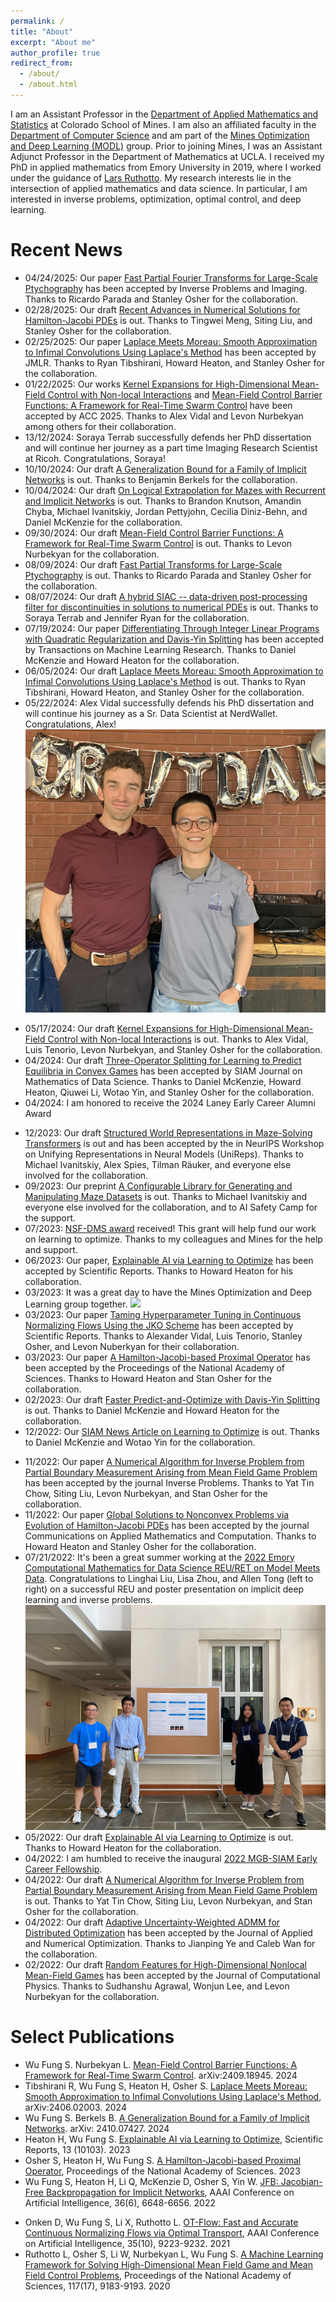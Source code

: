 ```yaml
---
permalink: /
title: "About"
excerpt: "About me"
author_profile: true
redirect_from:
  - /about/
  - /about.html
---
```


I am an Assistant Professor in the [Department of Applied Mathematics and Statistics](https://ams.mines.edu/) at Colorado School of Mines. I am also an affiliated faculty in the [Department of Computer Science](https://cs.mines.edu/) and am part of the [Mines Optimization and Deep Learning (MODL)](https://ams.mines.edu/research/optimization-and-deep-learning/) group. Prior to joining Mines, I was an Assistant Adjunct Professor in the Department of Mathematics at UCLA. I received my PhD  in applied mathematics from Emory University in 2019, where I worked under the guidance of [Lars Ruthotto](http://math.emory.edu/~lruthot/). My research interests lie in the intersection of applied mathematics and data science. In particular, I am interested in inverse problems, optimization, optimal control, and deep learning.

<!-- I am currently supported by the National Science Foundation Awards DMS 2309810 and DMS 2110745. -->

<!-- If you are a self-motivated student interested in working in the aforementioned areas, send me an email. -->

<!-- Upcoming Talks
======
* 12/06/2021 [Center for Wave Phenomena Seminar, Colorado School of Mines](https://cwp.mines.edu/seminar/)
* 12/10/2021 Center for Research in Signals and Networks, Colorado School of Mines -->

Recent News
======
* 04/24/2025: Our paper [Fast Partial Fourier Transforms for Large-Scale Ptychography](https://arxiv.org/abs/2408.03532) has been accepted by Inverse Problems and Imaging. Thanks to Ricardo Parada and Stanley Osher for the collaboration.
* 02/28/2025: Our draft [Recent Advances in Numerical Solutions for Hamilton-Jacobi PDEs](https://arxiv.org/abs/2502.20833) is out. Thanks to Tingwei Meng, Siting Liu, and Stanley Osher for the collaboration.
* 02/25/2025: Our paper [Laplace Meets Moreau: Smooth Approximation to Infimal Convolutions Using Laplace's Method](https://arxiv.org/abs/2406.02003) has been accepted by JMLR. Thanks to Ryan Tibshirani, Howard Heaton, and Stanley Osher for the collaboration.
* 01/22/2025: Our works [Kernel Expansions for High-Dimensional
Mean-Field Control with Non-local Interactions](https://arxiv.org/abs/2405.10922) and [Mean-Field Control Barrier Functions: A Framework for Real-Time Swarm Control](https://arxiv.org/abs/2409.18945) have been accepted by ACC 2025. Thanks to Alex Vidal and Levon Nurbekyan among others for their collaboration.
* 13/12/2024: Soraya Terrab successfully defends her PhD dissertation and will continue her journey as a part time Imaging Research Scientist at Ricoh. Congratulations, Soraya!
* 10/10/2024: Our draft [A Generalization Bound for a Family of Implicit Networks](https://arxiv.org/abs/2410.07427) is out. Thanks to Benjamin Berkels for the collaboration.
* 10/04/2024: Our draft [On Logical Extrapolation for Mazes with Recurrent and Implicit Networks](https://arxiv.org/abs/2410.03020) is out. Thanks to Brandon Knutson, Amandin Chyba, Michael Ivanitskiy, Jordan Pettyjohn, Cecilia Diniz-Behn, and Daniel McKenzie for the collaboration.
* 09/30/2024: Our draft [Mean-Field Control Barrier Functions: A Framework for Real-Time Swarm Control](https://arxiv.org/abs/2409.18945) is out. Thanks to Levon Nurbekyan for the collaboration.
* 08/09/2024: Our draft [Fast Partial Transforms for Large-Scale Ptychography](https://arxiv.org/abs/2408.03532) is out. Thanks to Ricardo Parada and Stanley Osher for the collaboration.
* 08/07/2024: Our draft [A hybrid SIAC -- data-driven post-processing filter for discontinuities in solutions to numerical PDEs](https://arxiv.org/abs/2408.05193) is out. Thanks to Soraya Terrab and Jennifer Ryan for the collaboration.
* 07/19/2024: Our paper [Differentiating Through Integer Linear Programs with Quadratic Regularization and Davis-Yin Splitting](https://arxiv.org/abs/2301.13395) has been accepted by Transactions on Machine Learning Research. Thanks to Daniel McKenzie and Howard Heaton for the collaboration.
* 06/05/2024: Our draft [Laplace Meets Moreau: Smooth Approximation to Infimal Convolutions Using Laplace's Method](https://arxiv.org/abs/2406.02003) is out. Thanks to Ryan Tibshirani, Howard Heaton, and Stanley Osher for the collaboration.
* 05/22/2024: Alex Vidal successfully defends his PhD dissertation and will continue his journey as a Sr. Data Scientist at NerdWallet.
Congratulations, Alex!
![](alex_graduation.png)
<!-- <img src="Alex_PhD_celebration.jpg" width="180" height="250"> -->

* 05/17/2024: Our draft [Kernel Expansions for High-Dimensional
Mean-Field Control with Non-local Interactions](https://arxiv.org/abs/2405.10922) is out. Thanks to Alex Vidal, Luis Tenorio, Levon Nurbekyan, and Stanley Osher for the collaboration.
* 04/2024: Our draft [Three-Operator Splitting for Learning to Predict Equilibria in Convex Games](https://arxiv.org/abs/2106.00906) has been accepted by SIAM Journal on Mathematics of Data Science. Thanks to Daniel McKenzie, Howard Heaton, Qiuwei Li, Wotao Yin, and Stanley Osher for the collaboration.
* 04/2024: I am honored to receive the 2024 Laney Early Career Alumni Award
<!-- (https://gs.emory.edu/spotlight/deans-address-2024.html). -->
* 12/2023: Our draft [Structured World Representations in Maze-Solving Transformers](https://arxiv.org/abs/2312.02566) is out and has been accepted by the in NeurIPS Workshop on Unifying Representations in Neural Models (UniReps). Thanks to Michael Ivanitskiy, Alex Spies, Tilman Räuker, and everyone else involved for the collaboration.
* 09/2023: Our preprint [A Configurable Library for Generating and Manipulating Maze Datasets](https://arxiv.org/abs/2309.10498) is out. Thanks to Michael Ivanitskiy and everyone else involved for the collaboration, and to AI Safety Camp for the support.
* 07/2023: [NSF-DMS award](https://www.nsf.gov/awardsearch/showAward?AWD_ID=2309810&HistoricalAwards=false) received! This grant will help fund our work on learning to optimize. Thanks to my colleagues and Mines for the help and support.
* 06/2023: Our paper, [Explainable AI via Learning to Optimize](https://arxiv.org/abs/2204.14174) has been accepted by Scientific Reports. Thanks to Howard Heaton for his collaboration.
* 03/2023: It was a great day to have the Mines Optimization and Deep Learning group together.
![](MinesOptDL.png)
* 03/2023: Our paper [Taming Hyperparameter Tuning in Continuous Normalizing Flows Using the JKO Scheme](https://www.nature.com/articles/s41598-023-31521-y) has been accepted by Scientific Reports. Thanks to Alexander Vidal, Luis Tenorio, Stanley Osher, and Levon Nuberkyan for their collaboration.
* 03/2023: Our paper [A Hamilton-Jacobi-based Proximal Operator](https://arxiv.org/abs/2211.12997) has been accepted by the Proceedings of the National Academy of Sciences. Thanks to Howard Heaton and Stan Osher for the collaboration.
* 02/2023: Our draft [Faster Predict-and-Optimize
with Davis-Yin Splitting](https://arxiv.org/abs/2301.13395) is out. Thanks to Daniel McKenzie and Howard Heaton for the collaboration.
* 12/2022: Our [SIAM News Article on Learning to Optimize](https://sinews.siam.org/Details-Page/learning-to-optimize-where-deep-learning-meets-optimization-and-inverse-problems) is out. Thanks to Daniel McKenzie and Wotao Yin for the collaboration.
<!-- * 11/2022: Our draft [Taming Hyperparameter Tuning in Continuous Normalizing Flows Using the JKO Scheme](https://arxiv.org/abs/2211.16757) is out. Thanks to Alexander Vidal, Luis Tenorio, Stanley Osher, and Levon Nuberkyan for their collaboration. -->
<!-- * 11/2022: Our draft [A Hamilton-Jacobi-based Proximal Operator](https://arxiv.org/abs/2211.12997) is out. Thanks to Howard Heaton and Stan Osher for the collaboration. -->
<!-- Below is a video of our work -->
<!-- <iframe width="530" height="315" src="https://www.youtube.com/embed/1_H2dXZsgHI" title="YouTube video player" frameborder="0" allow="accelerometer; autoplay; clipboard-write; encrypted-media; gyroscope; picture-in-picture" allowfullscreen></iframe> -->
* 11/2022: Our paper [A Numerical Algorithm for Inverse Problem from Partial Boundary Measurement Arising from Mean Field Game Problem](https://arxiv.org/abs/2204.04851) has been accepted by the journal Inverse Problems. Thanks to Yat Tin Chow, Siting Liu, Levon Nurbekyan, and Stan Osher for the collaboration.
* 11/2022: Our paper [Global Solutions to Nonconvex Problems via Evolution of Hamilton-Jacobi PDEs](https://arxiv.org/abs/2202.11014) has been accepted by the journal Communications on Applied Mathematics and Computation. Thanks to Howard Heaton and Stanley Osher for the collaboration.
* 07/21/2022: It's been a great summer working at the [2022 Emory Computational Mathematics for Data Science REU/RET on Model Meets Data](http://www.math.emory.edu/site/cmds-reuret/summer2022/). Congratulations to Linghai Liu, Lisa Zhou, and Allen Tong (left to right) on a successful REU and poster presentation on implicit deep learning and inverse problems.
![](team_jfb_poster.jpg)
* 05/2022: Our draft [Explainable AI via Learning to Optimize](https://arxiv.org/abs/2204.14174) is out. Thanks to Howard Heaton for the collaboration.
* 04/2022: I am humbled to receive the inaugural [2022 MGB-SIAM Early Career Fellowship](https://sinews.siam.org/Details-Page/siam-announces-the-2022-class-of-mgb-siam-early-career-fellows).
* 04/2022: Our draft [A Numerical Algorithm for Inverse Problem from Partial Boundary Measurement Arising from Mean Field Game Problem](https://arxiv.org/abs/2204.04851) is out. Thanks to Yat Tin Chow, Siting Liu, Levon Nurbekyan, and Stan Osher for the collaboration.
* 04/2022: Our draft [Adaptive Uncertainty-Weighted ADMM for Distributed Optimization](https://arxiv.org/abs/2109.01089) has been accepted by the Journal of Applied and Numerical Optimization. Thanks to Jianping Ye and Caleb Wan for the collaboration.
* 02/2022: Our draft [Random Features for High-Dimensional Nonlocal Mean-Field Games](https://arxiv.org/abs/2202.12529) has been accepted by the Journal of Computational Physics. Thanks to Sudhanshu Agrawal, Wonjun Lee, and Levon Nurbekyan for the collaboration.
<!-- * 02/2022: Our draft [Global Solutions to Nonconvex Problems by Evolution of Hamilton-Jacobi PDEs](https://arxiv.org/abs/2202.11014) is out. Thanks to Howard Heaton and Stan Osher for the collaboration. -->
<!-- * 02/2022: Our draft on [A Neural Network Approach for Real-Time High-Dimensional Optimal Control](https://arxiv.org/abs/2104.03270) has been accepted by IEEE Transactions on Control Systems Technology. Thanks to Derek Onken, Levon Nurbekyan, Xingjian Li, Lars Ruthotto, and Stan Osher for the collaboration. -->
<!-- * 12/2021: Our draft [JFB: Jacobian-Free Backpropagation for Implicit Networks](https://arxiv.org/abs/2103.12803) has been accepted by the 36th AAAI Conference on Artificial Intelligence. Thanks to Howard Heaton, Qiuwei Li, Daniel McKenzie, Stan Osher, and Wotao Yin for the collaboration. -->
<!-- Here is a video preview -->
<!-- <iframe src="https://player.vimeo.com/video/669820980?h=9ca3363edb" width="550" height="360" frameborder="0" allow="autoplay; fullscreen; picture-in-picture" allowfullscreen></iframe> -->
<!-- <p><a href="https://vimeo.com/669820980">2022-AAAI-JFB-Trailer</a> from <a href="https://vimeo.com/typal">Typal LLC</a> on <a href="https://vimeo.com">Vimeo</a>.</p> -->
<!-- * 12/2021: I will be participating in the [High Dimensional Hamilton-Jacobi PDEs Reunion Program](http://www.ipam.ucla.edu/programs/long-programs/high-dimensional-hamilton-jacobi-pdes/?tab=activities) at IPAM from Jan 5 - 21. -->
<!-- * 12/2021: Our draft [Wasserstein-based Projections with Applications to Inverse Problems](https://arxiv.org/abs/2008.02200#:~:text=Under%20standard%20assumptions%2C%20we%20prove,but%20now%20with%20theoretical%20guarantees.) has been accepted by the SIAM Journal on Mathematics of Data Science. Thanks to Howard Heaton, Alex Lin, Stan Osher, and Wotao Yin for the collaboration. -->

Select Publications
======
* Wu Fung S. Nurbekyan L. [Mean-Field Control Barrier Functions: A Framework for Real-Time Swarm Control](https://arxiv.org/abs/2409.18945). arXiv:2409.18945. 2024
* Tibshirani R, Wu Fung S, Heaton H, Osher S. [Laplace Meets Moreau: Smooth Approximation to Infimal Convolutions Using Laplace's Method](https://arxiv.org/abs/2406.02003), arXiv:2406.02003. 2024
* Wu Fung S. Berkels B. [A Generalization Bound for a Family of Implicit Networks](https://arxiv.org/abs/2410.07427). arXiv: 2410.07427. 2024
* Heaton H, Wu Fung S. [Explainable AI via Learning to Optimize](https://arxiv.org/abs/2204.14174), Scientific Reports, 13 (10103). 2023
* Osher S, Heaton H, Wu Fung S. [A Hamilton-Jacobi-based Proximal Operator](https://arxiv.org/abs/2211.12997), Proceedings of the National Academy of Sciences. 2023
* Wu Fung S, Heaton H, Li Q, McKenzie D, Osher S, Yin W. [JFB: Jacobian-Free Backpropagation for Implicit Networks](https://arxiv.org/abs/2103.12803), AAAI Conference on Artificial Intelligence, 36(6), 6648-6656. 2022
<!-- * Heaton H, Wu Fung S. [Explainable AI via Learning to Optimize](https://arxiv.org/abs/2204.14174), arXiv:2204.14174. 2022 -->
<!-- * Heaton H, McKenzie D, Li Q, Wu Fung S, Osher S, Yin W. [Learn to Predict Equilibria via Fixed Point Networks](https://arxiv.org/abs/2106.00906). arXiv:2106.00906. 2021 -->
<!-- * Lin AT, Wu Fung S, Li W, Nurbekyan L, Osher S. [Alternating the Population and Agent Control via Two Neural Networks to Solve High-Dimensional Stochastic Mean Field Games](https://www.pnas.org/content/118/31/e2024713118), Proceedings of the National Academy of Sciences, 118(31). 2021 -->
* Onken D, Wu Fung S, Li X, Ruthotto L. [OT-Flow: Fast and Accurate Continuous Normalizing Flows via Optimal Transport](https://ojs.aaai.org/index.php/AAAI/article/view/17113), AAAI Conference on Artificial Intelligence, 35(10), 9223-9232. 2021
* Ruthotto L, Osher S, Li W, Nurbekyan L, Wu Fung S. [A Machine Learning Framework for Solving High-Dimensional Mean Field Game and Mean Field Control Problems](https://www.pnas.org/content/117/17/9183), Proceedings of the National Academy of Sciences, 117(17), 9183-9193. 2020

<!-- Team
======
* Alexander Vidal, 4th year AMS PhD student
* Michael Ivanitsky, 2nd year AMS PhD student
* Soraya Terrab, 3rd year AMS PhD student
* Manuel Alejandro Jaimes Caballero, 3rd year Geophysics PhD student -->

<!-- Upcoming Talks
======
* 12/06/2021 [Center for Wave Phenomena Seminar, Colorado School of Mines](https://cwp.mines.edu/seminar/)
* 12/10/2021 Center for Research in Signals and Networks, Colorado School of Mines -->
<!-- * 10/08/2021 [AMS Research Open House](https://ams.mines.edu/colloquia/), Colorado School of Mines -->
<!-- * 10/12/2021 [Statistics, Optimization and Machine Learning Seminar](https://sites.google.com/colorado.edu/statoptml/), University of Colorado, Boulder. -->
<!-- * 10/20/2021 [PDE and Applied Math Seminar](https://mathdept.ucr.edu/events/weekly-seminars), University of California, Riverside -->
<!-- * 10/23/2021 [AMS Fall Western Sectional Meeting](https://www.ams.org/meetings/sectional/2283_progfull.html). -->
